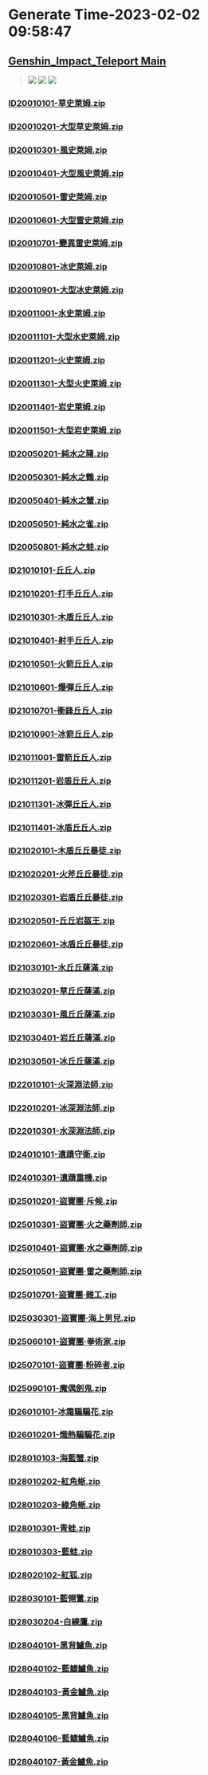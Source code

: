# Generate Time-2023-02-02 09:58:47

## [Genshin_Impact_Teleport Main](https://github.com/Sam5440/Genshin_Impact_Teleport/edit/main/README.md)

>![](https://komarev.com/ghpvc/?username=done439)
>![](https://komarev.com/ghpvc/?username=done438)
>![](https://komarev.com/ghpvc/?username=done437)

### [ID20010101-草史萊姆.zip](https://raw.githubusercontent.com/Sam5440/Genshin_Impact_Teleport/download/AutoGeneratePoint/Points%28Raw%29%5Bcn-en-ru%5D/zh-tw/Monster_And_Animal/ID4-%E9%87%91%E8%98%8B%E6%9E%9C%E7%BE%A4%E5%B3%B6%281.6%29/ID20010101-%E8%8D%89%E5%8F%B2%E8%90%8A%E5%A7%86.zip)

### [ID20010201-大型草史萊姆.zip](https://raw.githubusercontent.com/Sam5440/Genshin_Impact_Teleport/download/AutoGeneratePoint/Points%28Raw%29%5Bcn-en-ru%5D/zh-tw/Monster_And_Animal/ID4-%E9%87%91%E8%98%8B%E6%9E%9C%E7%BE%A4%E5%B3%B6%281.6%29/ID20010201-%E5%A4%A7%E5%9E%8B%E8%8D%89%E5%8F%B2%E8%90%8A%E5%A7%86.zip)

### [ID20010301-風史萊姆.zip](https://raw.githubusercontent.com/Sam5440/Genshin_Impact_Teleport/download/AutoGeneratePoint/Points%28Raw%29%5Bcn-en-ru%5D/zh-tw/Monster_And_Animal/ID4-%E9%87%91%E8%98%8B%E6%9E%9C%E7%BE%A4%E5%B3%B6%281.6%29/ID20010301-%E9%A2%A8%E5%8F%B2%E8%90%8A%E5%A7%86.zip)

### [ID20010401-大型風史萊姆.zip](https://raw.githubusercontent.com/Sam5440/Genshin_Impact_Teleport/download/AutoGeneratePoint/Points%28Raw%29%5Bcn-en-ru%5D/zh-tw/Monster_And_Animal/ID4-%E9%87%91%E8%98%8B%E6%9E%9C%E7%BE%A4%E5%B3%B6%281.6%29/ID20010401-%E5%A4%A7%E5%9E%8B%E9%A2%A8%E5%8F%B2%E8%90%8A%E5%A7%86.zip)

### [ID20010501-雷史萊姆.zip](https://raw.githubusercontent.com/Sam5440/Genshin_Impact_Teleport/download/AutoGeneratePoint/Points%28Raw%29%5Bcn-en-ru%5D/zh-tw/Monster_And_Animal/ID4-%E9%87%91%E8%98%8B%E6%9E%9C%E7%BE%A4%E5%B3%B6%281.6%29/ID20010501-%E9%9B%B7%E5%8F%B2%E8%90%8A%E5%A7%86.zip)

### [ID20010601-大型雷史萊姆.zip](https://raw.githubusercontent.com/Sam5440/Genshin_Impact_Teleport/download/AutoGeneratePoint/Points%28Raw%29%5Bcn-en-ru%5D/zh-tw/Monster_And_Animal/ID4-%E9%87%91%E8%98%8B%E6%9E%9C%E7%BE%A4%E5%B3%B6%281.6%29/ID20010601-%E5%A4%A7%E5%9E%8B%E9%9B%B7%E5%8F%B2%E8%90%8A%E5%A7%86.zip)

### [ID20010701-變異雷史萊姆.zip](https://raw.githubusercontent.com/Sam5440/Genshin_Impact_Teleport/download/AutoGeneratePoint/Points%28Raw%29%5Bcn-en-ru%5D/zh-tw/Monster_And_Animal/ID4-%E9%87%91%E8%98%8B%E6%9E%9C%E7%BE%A4%E5%B3%B6%281.6%29/ID20010701-%E8%AE%8A%E7%95%B0%E9%9B%B7%E5%8F%B2%E8%90%8A%E5%A7%86.zip)

### [ID20010801-冰史萊姆.zip](https://raw.githubusercontent.com/Sam5440/Genshin_Impact_Teleport/download/AutoGeneratePoint/Points%28Raw%29%5Bcn-en-ru%5D/zh-tw/Monster_And_Animal/ID4-%E9%87%91%E8%98%8B%E6%9E%9C%E7%BE%A4%E5%B3%B6%281.6%29/ID20010801-%E5%86%B0%E5%8F%B2%E8%90%8A%E5%A7%86.zip)

### [ID20010901-大型冰史萊姆.zip](https://raw.githubusercontent.com/Sam5440/Genshin_Impact_Teleport/download/AutoGeneratePoint/Points%28Raw%29%5Bcn-en-ru%5D/zh-tw/Monster_And_Animal/ID4-%E9%87%91%E8%98%8B%E6%9E%9C%E7%BE%A4%E5%B3%B6%281.6%29/ID20010901-%E5%A4%A7%E5%9E%8B%E5%86%B0%E5%8F%B2%E8%90%8A%E5%A7%86.zip)

### [ID20011001-水史萊姆.zip](https://raw.githubusercontent.com/Sam5440/Genshin_Impact_Teleport/download/AutoGeneratePoint/Points%28Raw%29%5Bcn-en-ru%5D/zh-tw/Monster_And_Animal/ID4-%E9%87%91%E8%98%8B%E6%9E%9C%E7%BE%A4%E5%B3%B6%281.6%29/ID20011001-%E6%B0%B4%E5%8F%B2%E8%90%8A%E5%A7%86.zip)

### [ID20011101-大型水史萊姆.zip](https://raw.githubusercontent.com/Sam5440/Genshin_Impact_Teleport/download/AutoGeneratePoint/Points%28Raw%29%5Bcn-en-ru%5D/zh-tw/Monster_And_Animal/ID4-%E9%87%91%E8%98%8B%E6%9E%9C%E7%BE%A4%E5%B3%B6%281.6%29/ID20011101-%E5%A4%A7%E5%9E%8B%E6%B0%B4%E5%8F%B2%E8%90%8A%E5%A7%86.zip)

### [ID20011201-火史萊姆.zip](https://raw.githubusercontent.com/Sam5440/Genshin_Impact_Teleport/download/AutoGeneratePoint/Points%28Raw%29%5Bcn-en-ru%5D/zh-tw/Monster_And_Animal/ID4-%E9%87%91%E8%98%8B%E6%9E%9C%E7%BE%A4%E5%B3%B6%281.6%29/ID20011201-%E7%81%AB%E5%8F%B2%E8%90%8A%E5%A7%86.zip)

### [ID20011301-大型火史萊姆.zip](https://raw.githubusercontent.com/Sam5440/Genshin_Impact_Teleport/download/AutoGeneratePoint/Points%28Raw%29%5Bcn-en-ru%5D/zh-tw/Monster_And_Animal/ID4-%E9%87%91%E8%98%8B%E6%9E%9C%E7%BE%A4%E5%B3%B6%281.6%29/ID20011301-%E5%A4%A7%E5%9E%8B%E7%81%AB%E5%8F%B2%E8%90%8A%E5%A7%86.zip)

### [ID20011401-岩史萊姆.zip](https://raw.githubusercontent.com/Sam5440/Genshin_Impact_Teleport/download/AutoGeneratePoint/Points%28Raw%29%5Bcn-en-ru%5D/zh-tw/Monster_And_Animal/ID4-%E9%87%91%E8%98%8B%E6%9E%9C%E7%BE%A4%E5%B3%B6%281.6%29/ID20011401-%E5%B2%A9%E5%8F%B2%E8%90%8A%E5%A7%86.zip)

### [ID20011501-大型岩史萊姆.zip](https://raw.githubusercontent.com/Sam5440/Genshin_Impact_Teleport/download/AutoGeneratePoint/Points%28Raw%29%5Bcn-en-ru%5D/zh-tw/Monster_And_Animal/ID4-%E9%87%91%E8%98%8B%E6%9E%9C%E7%BE%A4%E5%B3%B6%281.6%29/ID20011501-%E5%A4%A7%E5%9E%8B%E5%B2%A9%E5%8F%B2%E8%90%8A%E5%A7%86.zip)

### [ID20050201-純水之豬.zip](https://raw.githubusercontent.com/Sam5440/Genshin_Impact_Teleport/download/AutoGeneratePoint/Points%28Raw%29%5Bcn-en-ru%5D/zh-tw/Monster_And_Animal/ID4-%E9%87%91%E8%98%8B%E6%9E%9C%E7%BE%A4%E5%B3%B6%281.6%29/ID20050201-%E7%B4%94%E6%B0%B4%E4%B9%8B%E8%B1%AC.zip)

### [ID20050301-純水之鶴.zip](https://raw.githubusercontent.com/Sam5440/Genshin_Impact_Teleport/download/AutoGeneratePoint/Points%28Raw%29%5Bcn-en-ru%5D/zh-tw/Monster_And_Animal/ID4-%E9%87%91%E8%98%8B%E6%9E%9C%E7%BE%A4%E5%B3%B6%281.6%29/ID20050301-%E7%B4%94%E6%B0%B4%E4%B9%8B%E9%B6%B4.zip)

### [ID20050401-純水之蟹.zip](https://raw.githubusercontent.com/Sam5440/Genshin_Impact_Teleport/download/AutoGeneratePoint/Points%28Raw%29%5Bcn-en-ru%5D/zh-tw/Monster_And_Animal/ID4-%E9%87%91%E8%98%8B%E6%9E%9C%E7%BE%A4%E5%B3%B6%281.6%29/ID20050401-%E7%B4%94%E6%B0%B4%E4%B9%8B%E8%9F%B9.zip)

### [ID20050501-純水之雀.zip](https://raw.githubusercontent.com/Sam5440/Genshin_Impact_Teleport/download/AutoGeneratePoint/Points%28Raw%29%5Bcn-en-ru%5D/zh-tw/Monster_And_Animal/ID4-%E9%87%91%E8%98%8B%E6%9E%9C%E7%BE%A4%E5%B3%B6%281.6%29/ID20050501-%E7%B4%94%E6%B0%B4%E4%B9%8B%E9%9B%80.zip)

### [ID20050801-純水之蛙.zip](https://raw.githubusercontent.com/Sam5440/Genshin_Impact_Teleport/download/AutoGeneratePoint/Points%28Raw%29%5Bcn-en-ru%5D/zh-tw/Monster_And_Animal/ID4-%E9%87%91%E8%98%8B%E6%9E%9C%E7%BE%A4%E5%B3%B6%281.6%29/ID20050801-%E7%B4%94%E6%B0%B4%E4%B9%8B%E8%9B%99.zip)

### [ID21010101-丘丘人.zip](https://raw.githubusercontent.com/Sam5440/Genshin_Impact_Teleport/download/AutoGeneratePoint/Points%28Raw%29%5Bcn-en-ru%5D/zh-tw/Monster_And_Animal/ID4-%E9%87%91%E8%98%8B%E6%9E%9C%E7%BE%A4%E5%B3%B6%281.6%29/ID21010101-%E4%B8%98%E4%B8%98%E4%BA%BA.zip)

### [ID21010201-打手丘丘人.zip](https://raw.githubusercontent.com/Sam5440/Genshin_Impact_Teleport/download/AutoGeneratePoint/Points%28Raw%29%5Bcn-en-ru%5D/zh-tw/Monster_And_Animal/ID4-%E9%87%91%E8%98%8B%E6%9E%9C%E7%BE%A4%E5%B3%B6%281.6%29/ID21010201-%E6%89%93%E6%89%8B%E4%B8%98%E4%B8%98%E4%BA%BA.zip)

### [ID21010301-木盾丘丘人.zip](https://raw.githubusercontent.com/Sam5440/Genshin_Impact_Teleport/download/AutoGeneratePoint/Points%28Raw%29%5Bcn-en-ru%5D/zh-tw/Monster_And_Animal/ID4-%E9%87%91%E8%98%8B%E6%9E%9C%E7%BE%A4%E5%B3%B6%281.6%29/ID21010301-%E6%9C%A8%E7%9B%BE%E4%B8%98%E4%B8%98%E4%BA%BA.zip)

### [ID21010401-射手丘丘人.zip](https://raw.githubusercontent.com/Sam5440/Genshin_Impact_Teleport/download/AutoGeneratePoint/Points%28Raw%29%5Bcn-en-ru%5D/zh-tw/Monster_And_Animal/ID4-%E9%87%91%E8%98%8B%E6%9E%9C%E7%BE%A4%E5%B3%B6%281.6%29/ID21010401-%E5%B0%84%E6%89%8B%E4%B8%98%E4%B8%98%E4%BA%BA.zip)

### [ID21010501-火箭丘丘人.zip](https://raw.githubusercontent.com/Sam5440/Genshin_Impact_Teleport/download/AutoGeneratePoint/Points%28Raw%29%5Bcn-en-ru%5D/zh-tw/Monster_And_Animal/ID4-%E9%87%91%E8%98%8B%E6%9E%9C%E7%BE%A4%E5%B3%B6%281.6%29/ID21010501-%E7%81%AB%E7%AE%AD%E4%B8%98%E4%B8%98%E4%BA%BA.zip)

### [ID21010601-爆彈丘丘人.zip](https://raw.githubusercontent.com/Sam5440/Genshin_Impact_Teleport/download/AutoGeneratePoint/Points%28Raw%29%5Bcn-en-ru%5D/zh-tw/Monster_And_Animal/ID4-%E9%87%91%E8%98%8B%E6%9E%9C%E7%BE%A4%E5%B3%B6%281.6%29/ID21010601-%E7%88%86%E5%BD%88%E4%B8%98%E4%B8%98%E4%BA%BA.zip)

### [ID21010701-衝鋒丘丘人.zip](https://raw.githubusercontent.com/Sam5440/Genshin_Impact_Teleport/download/AutoGeneratePoint/Points%28Raw%29%5Bcn-en-ru%5D/zh-tw/Monster_And_Animal/ID4-%E9%87%91%E8%98%8B%E6%9E%9C%E7%BE%A4%E5%B3%B6%281.6%29/ID21010701-%E8%A1%9D%E9%8B%92%E4%B8%98%E4%B8%98%E4%BA%BA.zip)

### [ID21010901-冰箭丘丘人.zip](https://raw.githubusercontent.com/Sam5440/Genshin_Impact_Teleport/download/AutoGeneratePoint/Points%28Raw%29%5Bcn-en-ru%5D/zh-tw/Monster_And_Animal/ID4-%E9%87%91%E8%98%8B%E6%9E%9C%E7%BE%A4%E5%B3%B6%281.6%29/ID21010901-%E5%86%B0%E7%AE%AD%E4%B8%98%E4%B8%98%E4%BA%BA.zip)

### [ID21011001-雷箭丘丘人.zip](https://raw.githubusercontent.com/Sam5440/Genshin_Impact_Teleport/download/AutoGeneratePoint/Points%28Raw%29%5Bcn-en-ru%5D/zh-tw/Monster_And_Animal/ID4-%E9%87%91%E8%98%8B%E6%9E%9C%E7%BE%A4%E5%B3%B6%281.6%29/ID21011001-%E9%9B%B7%E7%AE%AD%E4%B8%98%E4%B8%98%E4%BA%BA.zip)

### [ID21011201-岩盾丘丘人.zip](https://raw.githubusercontent.com/Sam5440/Genshin_Impact_Teleport/download/AutoGeneratePoint/Points%28Raw%29%5Bcn-en-ru%5D/zh-tw/Monster_And_Animal/ID4-%E9%87%91%E8%98%8B%E6%9E%9C%E7%BE%A4%E5%B3%B6%281.6%29/ID21011201-%E5%B2%A9%E7%9B%BE%E4%B8%98%E4%B8%98%E4%BA%BA.zip)

### [ID21011301-冰彈丘丘人.zip](https://raw.githubusercontent.com/Sam5440/Genshin_Impact_Teleport/download/AutoGeneratePoint/Points%28Raw%29%5Bcn-en-ru%5D/zh-tw/Monster_And_Animal/ID4-%E9%87%91%E8%98%8B%E6%9E%9C%E7%BE%A4%E5%B3%B6%281.6%29/ID21011301-%E5%86%B0%E5%BD%88%E4%B8%98%E4%B8%98%E4%BA%BA.zip)

### [ID21011401-冰盾丘丘人.zip](https://raw.githubusercontent.com/Sam5440/Genshin_Impact_Teleport/download/AutoGeneratePoint/Points%28Raw%29%5Bcn-en-ru%5D/zh-tw/Monster_And_Animal/ID4-%E9%87%91%E8%98%8B%E6%9E%9C%E7%BE%A4%E5%B3%B6%281.6%29/ID21011401-%E5%86%B0%E7%9B%BE%E4%B8%98%E4%B8%98%E4%BA%BA.zip)

### [ID21020101-木盾丘丘暴徒.zip](https://raw.githubusercontent.com/Sam5440/Genshin_Impact_Teleport/download/AutoGeneratePoint/Points%28Raw%29%5Bcn-en-ru%5D/zh-tw/Monster_And_Animal/ID4-%E9%87%91%E8%98%8B%E6%9E%9C%E7%BE%A4%E5%B3%B6%281.6%29/ID21020101-%E6%9C%A8%E7%9B%BE%E4%B8%98%E4%B8%98%E6%9A%B4%E5%BE%92.zip)

### [ID21020201-火斧丘丘暴徒.zip](https://raw.githubusercontent.com/Sam5440/Genshin_Impact_Teleport/download/AutoGeneratePoint/Points%28Raw%29%5Bcn-en-ru%5D/zh-tw/Monster_And_Animal/ID4-%E9%87%91%E8%98%8B%E6%9E%9C%E7%BE%A4%E5%B3%B6%281.6%29/ID21020201-%E7%81%AB%E6%96%A7%E4%B8%98%E4%B8%98%E6%9A%B4%E5%BE%92.zip)

### [ID21020301-岩盾丘丘暴徒.zip](https://raw.githubusercontent.com/Sam5440/Genshin_Impact_Teleport/download/AutoGeneratePoint/Points%28Raw%29%5Bcn-en-ru%5D/zh-tw/Monster_And_Animal/ID4-%E9%87%91%E8%98%8B%E6%9E%9C%E7%BE%A4%E5%B3%B6%281.6%29/ID21020301-%E5%B2%A9%E7%9B%BE%E4%B8%98%E4%B8%98%E6%9A%B4%E5%BE%92.zip)

### [ID21020501-丘丘岩盔王.zip](https://raw.githubusercontent.com/Sam5440/Genshin_Impact_Teleport/download/AutoGeneratePoint/Points%28Raw%29%5Bcn-en-ru%5D/zh-tw/Monster_And_Animal/ID4-%E9%87%91%E8%98%8B%E6%9E%9C%E7%BE%A4%E5%B3%B6%281.6%29/ID21020501-%E4%B8%98%E4%B8%98%E5%B2%A9%E7%9B%94%E7%8E%8B.zip)

### [ID21020601-冰盾丘丘暴徒.zip](https://raw.githubusercontent.com/Sam5440/Genshin_Impact_Teleport/download/AutoGeneratePoint/Points%28Raw%29%5Bcn-en-ru%5D/zh-tw/Monster_And_Animal/ID4-%E9%87%91%E8%98%8B%E6%9E%9C%E7%BE%A4%E5%B3%B6%281.6%29/ID21020601-%E5%86%B0%E7%9B%BE%E4%B8%98%E4%B8%98%E6%9A%B4%E5%BE%92.zip)

### [ID21030101-水丘丘薩滿.zip](https://raw.githubusercontent.com/Sam5440/Genshin_Impact_Teleport/download/AutoGeneratePoint/Points%28Raw%29%5Bcn-en-ru%5D/zh-tw/Monster_And_Animal/ID4-%E9%87%91%E8%98%8B%E6%9E%9C%E7%BE%A4%E5%B3%B6%281.6%29/ID21030101-%E6%B0%B4%E4%B8%98%E4%B8%98%E8%96%A9%E6%BB%BF.zip)

### [ID21030201-草丘丘薩滿.zip](https://raw.githubusercontent.com/Sam5440/Genshin_Impact_Teleport/download/AutoGeneratePoint/Points%28Raw%29%5Bcn-en-ru%5D/zh-tw/Monster_And_Animal/ID4-%E9%87%91%E8%98%8B%E6%9E%9C%E7%BE%A4%E5%B3%B6%281.6%29/ID21030201-%E8%8D%89%E4%B8%98%E4%B8%98%E8%96%A9%E6%BB%BF.zip)

### [ID21030301-風丘丘薩滿.zip](https://raw.githubusercontent.com/Sam5440/Genshin_Impact_Teleport/download/AutoGeneratePoint/Points%28Raw%29%5Bcn-en-ru%5D/zh-tw/Monster_And_Animal/ID4-%E9%87%91%E8%98%8B%E6%9E%9C%E7%BE%A4%E5%B3%B6%281.6%29/ID21030301-%E9%A2%A8%E4%B8%98%E4%B8%98%E8%96%A9%E6%BB%BF.zip)

### [ID21030401-岩丘丘薩滿.zip](https://raw.githubusercontent.com/Sam5440/Genshin_Impact_Teleport/download/AutoGeneratePoint/Points%28Raw%29%5Bcn-en-ru%5D/zh-tw/Monster_And_Animal/ID4-%E9%87%91%E8%98%8B%E6%9E%9C%E7%BE%A4%E5%B3%B6%281.6%29/ID21030401-%E5%B2%A9%E4%B8%98%E4%B8%98%E8%96%A9%E6%BB%BF.zip)

### [ID21030501-冰丘丘薩滿.zip](https://raw.githubusercontent.com/Sam5440/Genshin_Impact_Teleport/download/AutoGeneratePoint/Points%28Raw%29%5Bcn-en-ru%5D/zh-tw/Monster_And_Animal/ID4-%E9%87%91%E8%98%8B%E6%9E%9C%E7%BE%A4%E5%B3%B6%281.6%29/ID21030501-%E5%86%B0%E4%B8%98%E4%B8%98%E8%96%A9%E6%BB%BF.zip)

### [ID22010101-火深淵法師.zip](https://raw.githubusercontent.com/Sam5440/Genshin_Impact_Teleport/download/AutoGeneratePoint/Points%28Raw%29%5Bcn-en-ru%5D/zh-tw/Monster_And_Animal/ID4-%E9%87%91%E8%98%8B%E6%9E%9C%E7%BE%A4%E5%B3%B6%281.6%29/ID22010101-%E7%81%AB%E6%B7%B1%E6%B7%B5%E6%B3%95%E5%B8%AB.zip)

### [ID22010201-冰深淵法師.zip](https://raw.githubusercontent.com/Sam5440/Genshin_Impact_Teleport/download/AutoGeneratePoint/Points%28Raw%29%5Bcn-en-ru%5D/zh-tw/Monster_And_Animal/ID4-%E9%87%91%E8%98%8B%E6%9E%9C%E7%BE%A4%E5%B3%B6%281.6%29/ID22010201-%E5%86%B0%E6%B7%B1%E6%B7%B5%E6%B3%95%E5%B8%AB.zip)

### [ID22010301-水深淵法師.zip](https://raw.githubusercontent.com/Sam5440/Genshin_Impact_Teleport/download/AutoGeneratePoint/Points%28Raw%29%5Bcn-en-ru%5D/zh-tw/Monster_And_Animal/ID4-%E9%87%91%E8%98%8B%E6%9E%9C%E7%BE%A4%E5%B3%B6%281.6%29/ID22010301-%E6%B0%B4%E6%B7%B1%E6%B7%B5%E6%B3%95%E5%B8%AB.zip)

### [ID24010101-遺蹟守衛.zip](https://raw.githubusercontent.com/Sam5440/Genshin_Impact_Teleport/download/AutoGeneratePoint/Points%28Raw%29%5Bcn-en-ru%5D/zh-tw/Monster_And_Animal/ID4-%E9%87%91%E8%98%8B%E6%9E%9C%E7%BE%A4%E5%B3%B6%281.6%29/ID24010101-%E9%81%BA%E8%B9%9F%E5%AE%88%E8%A1%9B.zip)

### [ID24010301-遺蹟重機.zip](https://raw.githubusercontent.com/Sam5440/Genshin_Impact_Teleport/download/AutoGeneratePoint/Points%28Raw%29%5Bcn-en-ru%5D/zh-tw/Monster_And_Animal/ID4-%E9%87%91%E8%98%8B%E6%9E%9C%E7%BE%A4%E5%B3%B6%281.6%29/ID24010301-%E9%81%BA%E8%B9%9F%E9%87%8D%E6%A9%9F.zip)

### [ID25010201-盜寶團·斥候.zip](https://raw.githubusercontent.com/Sam5440/Genshin_Impact_Teleport/download/AutoGeneratePoint/Points%28Raw%29%5Bcn-en-ru%5D/zh-tw/Monster_And_Animal/ID4-%E9%87%91%E8%98%8B%E6%9E%9C%E7%BE%A4%E5%B3%B6%281.6%29/ID25010201-%E7%9B%9C%E5%AF%B6%E5%9C%98%C2%B7%E6%96%A5%E5%80%99.zip)

### [ID25010301-盜寶團·火之藥劑師.zip](https://raw.githubusercontent.com/Sam5440/Genshin_Impact_Teleport/download/AutoGeneratePoint/Points%28Raw%29%5Bcn-en-ru%5D/zh-tw/Monster_And_Animal/ID4-%E9%87%91%E8%98%8B%E6%9E%9C%E7%BE%A4%E5%B3%B6%281.6%29/ID25010301-%E7%9B%9C%E5%AF%B6%E5%9C%98%C2%B7%E7%81%AB%E4%B9%8B%E8%97%A5%E5%8A%91%E5%B8%AB.zip)

### [ID25010401-盜寶團·水之藥劑師.zip](https://raw.githubusercontent.com/Sam5440/Genshin_Impact_Teleport/download/AutoGeneratePoint/Points%28Raw%29%5Bcn-en-ru%5D/zh-tw/Monster_And_Animal/ID4-%E9%87%91%E8%98%8B%E6%9E%9C%E7%BE%A4%E5%B3%B6%281.6%29/ID25010401-%E7%9B%9C%E5%AF%B6%E5%9C%98%C2%B7%E6%B0%B4%E4%B9%8B%E8%97%A5%E5%8A%91%E5%B8%AB.zip)

### [ID25010501-盜寶團·雷之藥劑師.zip](https://raw.githubusercontent.com/Sam5440/Genshin_Impact_Teleport/download/AutoGeneratePoint/Points%28Raw%29%5Bcn-en-ru%5D/zh-tw/Monster_And_Animal/ID4-%E9%87%91%E8%98%8B%E6%9E%9C%E7%BE%A4%E5%B3%B6%281.6%29/ID25010501-%E7%9B%9C%E5%AF%B6%E5%9C%98%C2%B7%E9%9B%B7%E4%B9%8B%E8%97%A5%E5%8A%91%E5%B8%AB.zip)

### [ID25010701-盜寶團·雜工.zip](https://raw.githubusercontent.com/Sam5440/Genshin_Impact_Teleport/download/AutoGeneratePoint/Points%28Raw%29%5Bcn-en-ru%5D/zh-tw/Monster_And_Animal/ID4-%E9%87%91%E8%98%8B%E6%9E%9C%E7%BE%A4%E5%B3%B6%281.6%29/ID25010701-%E7%9B%9C%E5%AF%B6%E5%9C%98%C2%B7%E9%9B%9C%E5%B7%A5.zip)

### [ID25030301-盜寶團·海上男兒.zip](https://raw.githubusercontent.com/Sam5440/Genshin_Impact_Teleport/download/AutoGeneratePoint/Points%28Raw%29%5Bcn-en-ru%5D/zh-tw/Monster_And_Animal/ID4-%E9%87%91%E8%98%8B%E6%9E%9C%E7%BE%A4%E5%B3%B6%281.6%29/ID25030301-%E7%9B%9C%E5%AF%B6%E5%9C%98%C2%B7%E6%B5%B7%E4%B8%8A%E7%94%B7%E5%85%92.zip)

### [ID25060101-盜寶團·拳術家.zip](https://raw.githubusercontent.com/Sam5440/Genshin_Impact_Teleport/download/AutoGeneratePoint/Points%28Raw%29%5Bcn-en-ru%5D/zh-tw/Monster_And_Animal/ID4-%E9%87%91%E8%98%8B%E6%9E%9C%E7%BE%A4%E5%B3%B6%281.6%29/ID25060101-%E7%9B%9C%E5%AF%B6%E5%9C%98%C2%B7%E6%8B%B3%E8%A1%93%E5%AE%B6.zip)

### [ID25070101-盜寶團·粉碎者.zip](https://raw.githubusercontent.com/Sam5440/Genshin_Impact_Teleport/download/AutoGeneratePoint/Points%28Raw%29%5Bcn-en-ru%5D/zh-tw/Monster_And_Animal/ID4-%E9%87%91%E8%98%8B%E6%9E%9C%E7%BE%A4%E5%B3%B6%281.6%29/ID25070101-%E7%9B%9C%E5%AF%B6%E5%9C%98%C2%B7%E7%B2%89%E7%A2%8E%E8%80%85.zip)

### [ID25090101-魔偶劍鬼.zip](https://raw.githubusercontent.com/Sam5440/Genshin_Impact_Teleport/download/AutoGeneratePoint/Points%28Raw%29%5Bcn-en-ru%5D/zh-tw/Monster_And_Animal/ID4-%E9%87%91%E8%98%8B%E6%9E%9C%E7%BE%A4%E5%B3%B6%281.6%29/ID25090101-%E9%AD%94%E5%81%B6%E5%8A%8D%E9%AC%BC.zip)

### [ID26010101-冰霜騙騙花.zip](https://raw.githubusercontent.com/Sam5440/Genshin_Impact_Teleport/download/AutoGeneratePoint/Points%28Raw%29%5Bcn-en-ru%5D/zh-tw/Monster_And_Animal/ID4-%E9%87%91%E8%98%8B%E6%9E%9C%E7%BE%A4%E5%B3%B6%281.6%29/ID26010101-%E5%86%B0%E9%9C%9C%E9%A8%99%E9%A8%99%E8%8A%B1.zip)

### [ID26010201-熾熱騙騙花.zip](https://raw.githubusercontent.com/Sam5440/Genshin_Impact_Teleport/download/AutoGeneratePoint/Points%28Raw%29%5Bcn-en-ru%5D/zh-tw/Monster_And_Animal/ID4-%E9%87%91%E8%98%8B%E6%9E%9C%E7%BE%A4%E5%B3%B6%281.6%29/ID26010201-%E7%86%BE%E7%86%B1%E9%A8%99%E9%A8%99%E8%8A%B1.zip)

### [ID28010103-海藍蟹.zip](https://raw.githubusercontent.com/Sam5440/Genshin_Impact_Teleport/download/AutoGeneratePoint/Points%28Raw%29%5Bcn-en-ru%5D/zh-tw/Monster_And_Animal/ID4-%E9%87%91%E8%98%8B%E6%9E%9C%E7%BE%A4%E5%B3%B6%281.6%29/ID28010103-%E6%B5%B7%E8%97%8D%E8%9F%B9.zip)

### [ID28010202-紅角蜥.zip](https://raw.githubusercontent.com/Sam5440/Genshin_Impact_Teleport/download/AutoGeneratePoint/Points%28Raw%29%5Bcn-en-ru%5D/zh-tw/Monster_And_Animal/ID4-%E9%87%91%E8%98%8B%E6%9E%9C%E7%BE%A4%E5%B3%B6%281.6%29/ID28010202-%E7%B4%85%E8%A7%92%E8%9C%A5.zip)

### [ID28010203-綠角蜥.zip](https://raw.githubusercontent.com/Sam5440/Genshin_Impact_Teleport/download/AutoGeneratePoint/Points%28Raw%29%5Bcn-en-ru%5D/zh-tw/Monster_And_Animal/ID4-%E9%87%91%E8%98%8B%E6%9E%9C%E7%BE%A4%E5%B3%B6%281.6%29/ID28010203-%E7%B6%A0%E8%A7%92%E8%9C%A5.zip)

### [ID28010301-青蛙.zip](https://raw.githubusercontent.com/Sam5440/Genshin_Impact_Teleport/download/AutoGeneratePoint/Points%28Raw%29%5Bcn-en-ru%5D/zh-tw/Monster_And_Animal/ID4-%E9%87%91%E8%98%8B%E6%9E%9C%E7%BE%A4%E5%B3%B6%281.6%29/ID28010301-%E9%9D%92%E8%9B%99.zip)

### [ID28010303-藍蛙.zip](https://raw.githubusercontent.com/Sam5440/Genshin_Impact_Teleport/download/AutoGeneratePoint/Points%28Raw%29%5Bcn-en-ru%5D/zh-tw/Monster_And_Animal/ID4-%E9%87%91%E8%98%8B%E6%9E%9C%E7%BE%A4%E5%B3%B6%281.6%29/ID28010303-%E8%97%8D%E8%9B%99.zip)

### [ID28020102-紅狐.zip](https://raw.githubusercontent.com/Sam5440/Genshin_Impact_Teleport/download/AutoGeneratePoint/Points%28Raw%29%5Bcn-en-ru%5D/zh-tw/Monster_And_Animal/ID4-%E9%87%91%E8%98%8B%E6%9E%9C%E7%BE%A4%E5%B3%B6%281.6%29/ID28020102-%E7%B4%85%E7%8B%90.zip)

### [ID28030101-藍翎鷺.zip](https://raw.githubusercontent.com/Sam5440/Genshin_Impact_Teleport/download/AutoGeneratePoint/Points%28Raw%29%5Bcn-en-ru%5D/zh-tw/Monster_And_Animal/ID4-%E9%87%91%E8%98%8B%E6%9E%9C%E7%BE%A4%E5%B3%B6%281.6%29/ID28030101-%E8%97%8D%E7%BF%8E%E9%B7%BA.zip)

### [ID28030204-白練鷹.zip](https://raw.githubusercontent.com/Sam5440/Genshin_Impact_Teleport/download/AutoGeneratePoint/Points%28Raw%29%5Bcn-en-ru%5D/zh-tw/Monster_And_Animal/ID4-%E9%87%91%E8%98%8B%E6%9E%9C%E7%BE%A4%E5%B3%B6%281.6%29/ID28030204-%E7%99%BD%E7%B7%B4%E9%B7%B9.zip)

### [ID28040101-黑背鱸魚.zip](https://raw.githubusercontent.com/Sam5440/Genshin_Impact_Teleport/download/AutoGeneratePoint/Points%28Raw%29%5Bcn-en-ru%5D/zh-tw/Monster_And_Animal/ID4-%E9%87%91%E8%98%8B%E6%9E%9C%E7%BE%A4%E5%B3%B6%281.6%29/ID28040101-%E9%BB%91%E8%83%8C%E9%B1%B8%E9%AD%9A.zip)

### [ID28040102-藍鰭鱸魚.zip](https://raw.githubusercontent.com/Sam5440/Genshin_Impact_Teleport/download/AutoGeneratePoint/Points%28Raw%29%5Bcn-en-ru%5D/zh-tw/Monster_And_Animal/ID4-%E9%87%91%E8%98%8B%E6%9E%9C%E7%BE%A4%E5%B3%B6%281.6%29/ID28040102-%E8%97%8D%E9%B0%AD%E9%B1%B8%E9%AD%9A.zip)

### [ID28040103-黃金鱸魚.zip](https://raw.githubusercontent.com/Sam5440/Genshin_Impact_Teleport/download/AutoGeneratePoint/Points%28Raw%29%5Bcn-en-ru%5D/zh-tw/Monster_And_Animal/ID4-%E9%87%91%E8%98%8B%E6%9E%9C%E7%BE%A4%E5%B3%B6%281.6%29/ID28040103-%E9%BB%83%E9%87%91%E9%B1%B8%E9%AD%9A.zip)

### [ID28040105-黑背鱸魚.zip](https://raw.githubusercontent.com/Sam5440/Genshin_Impact_Teleport/download/AutoGeneratePoint/Points%28Raw%29%5Bcn-en-ru%5D/zh-tw/Monster_And_Animal/ID4-%E9%87%91%E8%98%8B%E6%9E%9C%E7%BE%A4%E5%B3%B6%281.6%29/ID28040105-%E9%BB%91%E8%83%8C%E9%B1%B8%E9%AD%9A.zip)

### [ID28040106-藍鰭鱸魚.zip](https://raw.githubusercontent.com/Sam5440/Genshin_Impact_Teleport/download/AutoGeneratePoint/Points%28Raw%29%5Bcn-en-ru%5D/zh-tw/Monster_And_Animal/ID4-%E9%87%91%E8%98%8B%E6%9E%9C%E7%BE%A4%E5%B3%B6%281.6%29/ID28040106-%E8%97%8D%E9%B0%AD%E9%B1%B8%E9%AD%9A.zip)

### [ID28040107-黃金鱸魚.zip](https://raw.githubusercontent.com/Sam5440/Genshin_Impact_Teleport/download/AutoGeneratePoint/Points%28Raw%29%5Bcn-en-ru%5D/zh-tw/Monster_And_Animal/ID4-%E9%87%91%E8%98%8B%E6%9E%9C%E7%BE%A4%E5%B3%B6%281.6%29/ID28040107-%E9%BB%83%E9%87%91%E9%B1%B8%E9%AD%9A.zip)


